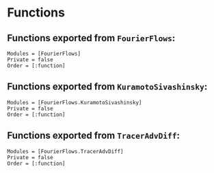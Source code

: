 # Functions


## Functions exported from `FourierFlows`:

```@autodocs
Modules = [FourierFlows]
Private = false
Order = [:function]
```

## Functions exported from `KuramotoSivashinsky`:

```@autodocs
Modules = [FourierFlows.KuramotoSivashinsky]
Private = false
Order = [:function]
```

## Functions exported from `TracerAdvDiff`:

```@autodocs
Modules = [FourierFlows.TracerAdvDiff]
Private = false
Order = [:function]
```
